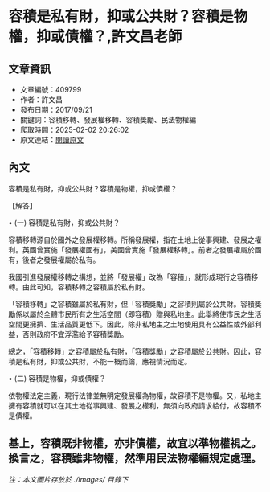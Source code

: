 # 容積是私有財，抑或公共財？容積是物權，抑或債權？,許文昌老師

## 文章資訊
- 文章編號：409799
- 作者：許文昌
- 發布日期：2017/09/21
- 關鍵詞：容積移轉、發展權移轉、容積獎勵、民法物權編
- 爬取時間：2025-02-02 20:26:02
- 原文連結：[閱讀原文](https://real-estate.get.com.tw/Columns/detail.aspx?no=409799)

## 內文
容積是私有財，抑或公共財？容積是物權，抑或債權？

【解答】

• (一) 容積是私有財，抑或公共財？

容積移轉源自於國外之發展權移轉。所稱發展權，指在土地上從事興建、發展之權利。英國曾實施「發展權國有」，美國曾實施「發展權移轉」。前者之發展權屬於國有，後者之發展權屬於私有。

我國引進發展權移轉之構想，並將「發展權」改為「容積」，就形成現行之容積移轉。由此可知，容積移轉之容積屬於私有財。

「容積移轉」之容積雖屬於私有財，但「容積獎勵」之容積則屬於公共財。容積獎勵係以屬於全體市民所有之生活空間（即容積）贈與私地主。此舉將使市民之生活空間更擁擠、生活品質更低下。因此，除非私地主之土地使用具有公益性或外部利益，否則政府不宜浮濫給予容積獎勵。

總之，「容積移轉」之容積屬於私有財，「容積獎勵」之容積屬於公共財。因此，容積是私有財，抑或公共財，不能一概而論，應視情況而定。

• (二) 容積是物權，抑或債權？

依物權法定主義，現行法律並無明定發展權為物權，故容積不是物權。又，私地主擁有容積就可以在其土地從事興建、發展之權利，無須向政府請求給付，故容積不是債權。

基上，容積既非物權，亦非債權，故宜以準物權視之。換言之，容積雖非物權，然準用民法物權編規定處理。
---
*注：本文圖片存放於 ./images/ 目錄下*
